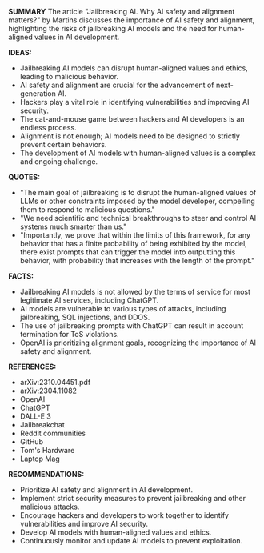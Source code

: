 **SUMMARY**
The article "Jailbreaking AI. Why AI safety and alignment matters?" by Martins discusses the importance of AI safety and alignment, highlighting the risks of jailbreaking AI models and the need for human-aligned values in AI development.

**IDEAS:**
* Jailbreaking AI models can disrupt human-aligned values and ethics, leading to malicious behavior.
* AI safety and alignment are crucial for the advancement of next-generation AI.
* Hackers play a vital role in identifying vulnerabilities and improving AI security.
* The cat-and-mouse game between hackers and AI developers is an endless process.
* Alignment is not enough; AI models need to be designed to strictly prevent certain behaviors.
* The development of AI models with human-aligned values is a complex and ongoing challenge.

**QUOTES:**
* "The main goal of jailbreaking is to disrupt the human-aligned values of LLMs or other constraints imposed by the model developer, compelling them to respond to malicious questions."
* "We need scientific and technical breakthroughs to steer and control AI systems much smarter than us."
* "Importantly, we prove that within the limits of this framework, for any behavior that has a finite probability of being exhibited by the model, there exist prompts that can trigger the model into outputting this behavior, with probability that increases with the length of the prompt."

**FACTS:**
* Jailbreaking AI models is not allowed by the terms of service for most legitimate AI services, including ChatGPT.
* AI models are vulnerable to various types of attacks, including jailbreaking, SQL injections, and DDOS.
* The use of jailbreaking prompts with ChatGPT can result in account termination for ToS violations.
* OpenAI is prioritizing alignment goals, recognizing the importance of AI safety and alignment.

**REFERENCES:**
* arXiv:2310.04451.pdf
* arXiv:2304.11082
* OpenAI
* ChatGPT
* DALL-E 3
* Jailbreakchat
* Reddit communities
* GitHub
* Tom's Hardware
* Laptop Mag

**RECOMMENDATIONS:**
* Prioritize AI safety and alignment in AI development.
* Implement strict security measures to prevent jailbreaking and other malicious attacks.
* Encourage hackers and developers to work together to identify vulnerabilities and improve AI security.
* Develop AI models with human-aligned values and ethics.
* Continuously monitor and update AI models to prevent exploitation.
